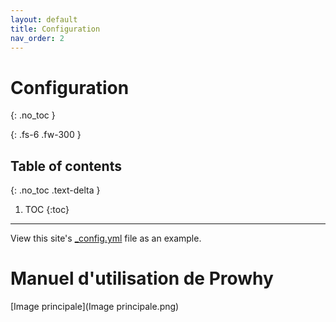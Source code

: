 ```yaml
---
layout: default
title: Configuration
nav_order: 2
---
```


# Configuration
{: .no_toc }

{: .fs-6 .fw-300 }

## Table of contents
{: .no_toc .text-delta }

1. TOC
{:toc}

---


View this site's [_config.yml](https://github.com/pmarsceill/just-the-docs/tree/master/_config.yml) file as an example.

# Manuel d'utilisation de Prowhy 


[Image principale](Image principale.png)
